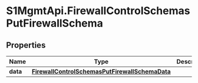 # S1MgmtApi.FirewallControlSchemasPutFirewallSchema

## Properties
Name | Type | Description | Notes
------------ | ------------- | ------------- | -------------
**data** | [**FirewallControlSchemasPutFirewallSchemaData**](FirewallControlSchemasPutFirewallSchemaData.md) |  | 


